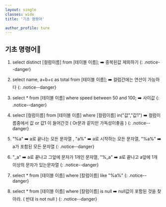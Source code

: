 ```yaml
---
layout: single
classes: wide
title: '기초 명령어'

author_profile: ture
---
```


## 기초 명령어👾

1. select distinct [컬럼이름] from [테이블 이름]; ➡️ 중복된값 제외하기
   {: .notice--danger}

2. select name, a+b+c as total from [테이블 이름]; ➡️ 컬럼간에는 연산이 가능하다
   {: .notice--danger}

3. select \* from [테이블 이름] where speed between 50 and 100; ➡️ 사이값
   {: .notice--danger}

4. select [컬럼이름] from [테이블 이름] where [컬럼이름] in("값","값1") ➡️ 컬럼이름중에서 값 or 값1 이 들어간것 ( Or문과 같지만 가독성이좋음 )
   {: .notice--danger}

5. "%a" ➡️ a로 끝나는 모든 문자열 , "a%" ➡️ a로 시작하는 모든 문자열, "%a%" ➡️ a가 포함된 모든 문자열
   {: .notice--danger}

6. "\_a" ➡️ a로 끝나고 그앞에 문자가 1개인 문자열, "%\_a" ➡️ a로 끝나고 a앞에 1개이상의 문자가 있는문자열
   {: .notice--danger}

7. select \* from [테이블 이름] where [칼럼이름] like "%a%"
   {: .notice--danger}

8. select \* from [테이블 이름] where [칼럼이름] is null ➡️ null값이 포함된 것을 찾아라. ( 반대 is not null )
   {: .notice--danger}
